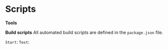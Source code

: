 # Scripts

**Tools**

**Build scripts**
All automated build scripts are defined in the `package.json` file.

`Start`:
`Test`: